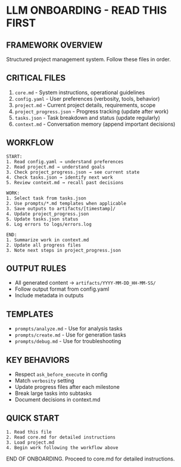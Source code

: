 # LLM ONBOARDING - READ THIS FIRST

## FRAMEWORK OVERVIEW
Structured project management system. Follow these files in order.

## CRITICAL FILES
1. `core.md` - System instructions, operational guidelines
2. `config.yaml` - User preferences (verbosity, tools, behavior)
3. `project.md` - Current project details, requirements, scope
4. `project_progress.json` - Progress tracking (update after work)
5. `tasks.json` - Task breakdown and status (update regularly)
6. `context.md` - Conversation memory (append important decisions)

## WORKFLOW
```
START:
1. Read config.yaml → understand preferences
2. Read project.md → understand goals
3. Check project_progress.json → see current state
4. Check tasks.json → identify next work
5. Review context.md → recall past decisions

WORK:
1. Select task from tasks.json
2. Use prompts/*.md templates when applicable
3. Save outputs to artifacts/[timestamp]/
4. Update project_progress.json
5. Update tasks.json status
6. Log errors to logs/errors.log

END:
1. Summarize work in context.md
2. Update all progress files
3. Note next steps in project_progress.json
```

## OUTPUT RULES
- All generated content → `artifacts/YYYY-MM-DD_HH-MM-SS/`
- Follow output format from config.yaml
- Include metadata in outputs

## TEMPLATES
- `prompts/analyze.md` - Use for analysis tasks
- `prompts/create.md` - Use for generation tasks  
- `prompts/debug.md` - Use for troubleshooting

## KEY BEHAVIORS
- Respect `ask_before_execute` in config
- Match `verbosity` setting
- Update progress files after each milestone
- Break large tasks into subtasks
- Document decisions in context.md

## QUICK START
```
1. Read this file
2. Read core.md for detailed instructions
3. Load project.md
4. Begin work following the workflow above
```

END OF ONBOARDING. Proceed to core.md for detailed instructions.
